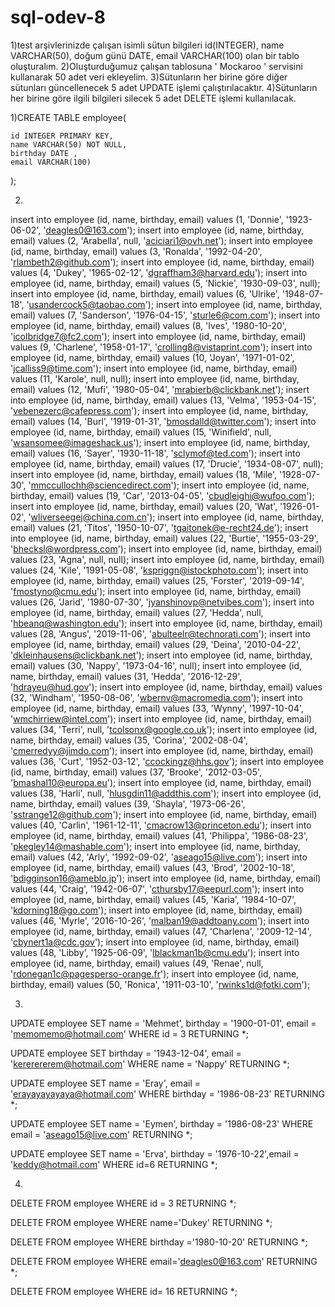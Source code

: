 # sql-odev-8
1)test arşivlerinizde çalışan isimli sütun bilgileri id(INTEGER), name VARCHAR(50), doğum günü DATE, email VARCHAR(100) olan bir tablo oluşturalım.
2)Oluşturduğumuz çalışan tablosuna ' Mockaroo ' servisini kullanarak 50 adet veri ekleyelim.
3)Sütunların her birine göre diğer sütunları güncellenecek 5 adet UPDATE işlemi çalıştırılacaktır.
4)Sütunların her birine göre ilgili bilgileri silecek 5 adet DELETE işlemi kullanılacak.

 
1)CREATE TABLE employee(
	
	id INTEGER PRIMARY KEY,
	name VARCHAR(50) NOT NULL,
	birthday DATE ,
	email VARCHAR(100)
);

2)
insert into employee (id, name, birthday, email) values (1, 'Donnie', '1923-06-02', 'deagles0@163.com');
insert into employee (id, name, birthday, email) values (2, 'Arabella', null, 'aciciari1@ovh.net');
insert into employee (id, name, birthday, email) values (3, 'Ronalda', '1992-04-20', 'rlambeth2@github.com');
insert into employee (id, name, birthday, email) values (4, 'Dukey', '1965-02-12', 'dgraffham3@harvard.edu');
insert into employee (id, name, birthday, email) values (5, 'Nickie', '1930-09-03', null);
insert into employee (id, name, birthday, email) values (6, 'Ulrike', '1948-07-18', 'usandercock5@taobao.com');
insert into employee (id, name, birthday, email) values (7, 'Sanderson', '1976-04-15', 'sturle6@com.com');
insert into employee (id, name, birthday, email) values (8, 'Ives', '1980-10-20', 'icolbridge7@fc2.com');
insert into employee (id, name, birthday, email) values (9, 'Charlene', '1958-01-17', 'crolling8@vistaprint.com');
insert into employee (id, name, birthday, email) values (10, 'Joyan', '1971-01-02', 'jcalliss9@time.com');
insert into employee (id, name, birthday, email) values (11, 'Karole', null, null);
insert into employee (id, name, birthday, email) values (12, 'Mufi', '1980-05-04', 'mrabierb@clickbank.net');
insert into employee (id, name, birthday, email) values (13, 'Velma', '1953-04-15', 'vebenezerc@cafepress.com');
insert into employee (id, name, birthday, email) values (14, 'Burl', '1919-01-31', 'bmosdalld@twitter.com');
insert into employee (id, name, birthday, email) values (15, 'Winifield', null, 'wsansomee@imageshack.us');
insert into employee (id, name, birthday, email) values (16, 'Sayer', '1930-11-18', 'sclymof@ted.com');
insert into employee (id, name, birthday, email) values (17, 'Drucie', '1934-08-07', null);
insert into employee (id, name, birthday, email) values (18, 'Mile', '1928-07-30', 'mmccullochh@sciencedirect.com');
insert into employee (id, name, birthday, email) values (19, 'Car', '2013-04-05', 'cbudleighi@wufoo.com');
insert into employee (id, name, birthday, email) values (20, 'Wat', '1926-01-02', 'wliverseegej@china.com.cn');
insert into employee (id, name, birthday, email) values (21, 'Titos', '1950-10-07', 'tgaitonek@e-recht24.de');
insert into employee (id, name, birthday, email) values (22, 'Burtie', '1955-03-29', 'bhecksl@wordpress.com');
insert into employee (id, name, birthday, email) values (23, 'Agna', null, null);
insert into employee (id, name, birthday, email) values (24, 'Kile', '1991-05-08', 'kspriggn@istockphoto.com');
insert into employee (id, name, birthday, email) values (25, 'Forster', '2019-09-14', 'fmostyno@cmu.edu');
insert into employee (id, name, birthday, email) values (26, 'Jarid', '1980-07-30', 'jyanshinovp@netvibes.com');
insert into employee (id, name, birthday, email) values (27, 'Hedda', null, 'hbeanq@washington.edu');
insert into employee (id, name, birthday, email) values (28, 'Angus', '2019-11-06', 'abulteelr@technorati.com');
insert into employee (id, name, birthday, email) values (29, 'Deina', '2010-04-22', 'dkleinhausens@clickbank.net');
insert into employee (id, name, birthday, email) values (30, 'Nappy', '1973-04-16', null);
insert into employee (id, name, birthday, email) values (31, 'Hedda', '2016-12-29', 'hdrayeu@hud.gov');
insert into employee (id, name, birthday, email) values (32, 'Windham', '1950-08-06', 'wbernv@macromedia.com');
insert into employee (id, name, birthday, email) values (33, 'Wynny', '1997-10-04', 'wmchirriew@intel.com');
insert into employee (id, name, birthday, email) values (34, 'Terri', null, 'tcolsonx@google.co.uk');
insert into employee (id, name, birthday, email) values (35, 'Corina', '2002-08-04', 'cmerredyy@jimdo.com');
insert into employee (id, name, birthday, email) values (36, 'Curt', '1952-03-12', 'ccockingz@hhs.gov');
insert into employee (id, name, birthday, email) values (37, 'Brooke', '2012-03-05', 'bmashal10@europa.eu');
insert into employee (id, name, birthday, email) values (38, 'Harli', null, 'hlusgdin11@addthis.com');
insert into employee (id, name, birthday, email) values (39, 'Shayla', '1973-06-26', 'sstrange12@github.com');
insert into employee (id, name, birthday, email) values (40, 'Carlin', '1961-12-11', 'cmacrow13@princeton.edu');
insert into employee (id, name, birthday, email) values (41, 'Philippa', '1986-08-23', 'pkegley14@mashable.com');
insert into employee (id, name, birthday, email) values (42, 'Arly', '1992-09-02', 'aseago15@live.com');
insert into employee (id, name, birthday, email) values (43, 'Brod', '2002-10-18', 'bdigginson16@ameblo.jp');
insert into employee (id, name, birthday, email) values (44, 'Craig', '1942-06-07', 'cthursby17@eepurl.com');
insert into employee (id, name, birthday, email) values (45, 'Karia', '1984-10-07', 'kdorning18@go.com');
insert into employee (id, name, birthday, email) values (46, 'Myrle', '2016-10-26', 'malban19@addtoany.com');
insert into employee (id, name, birthday, email) values (47, 'Charlena', '2009-12-14', 'cbynert1a@cdc.gov');
insert into employee (id, name, birthday, email) values (48, 'Libby', '1925-06-09', 'lblackman1b@cmu.edu');
insert into employee (id, name, birthday, email) values (49, 'Renae', null, 'rdonegan1c@pagesperso-orange.fr');
insert into employee (id, name, birthday, email) values (50, 'Ronica', '1911-03-10', 'rwinks1d@fotki.com');


3)
UPDATE employee
SET name = 'Mehmet', birthday = '1900-01-01', email = 'memomemo@hotmail.com'
WHERE id = 3 
RETURNING *;

UPDATE employee
SET  birthday = '1943-12-04', email = 'kererererem@hotmail.com'
WHERE name = 'Nappy'
RETURNING *;

UPDATE employee
SET name = 'Eray', email = 'erayayayayaya@hotmail.com'
WHERE birthday = '1986-08-23'
RETURNING *;

UPDATE employee
SET name = 'Eymen', birthday = '1986-08-23'
WHERE email = 'aseago15@live.com'
RETURNING *;

UPDATE employee
SET name = 'Erva', birthday = '1976-10-22',email = 'keddy@hotmail.com'
WHERE id=6
RETURNING *;

4)
DELETE FROM employee WHERE id = 3 RETURNING *;

DELETE FROM employee WHERE name='Dukey' RETURNING *;

DELETE FROM employee WHERE birthday ='1980-10-20' RETURNING *;

DELETE FROM employee WHERE email='deagles0@163.com' RETURNING *;

DELETE FROM employee WHERE id= 16 RETURNING *;
